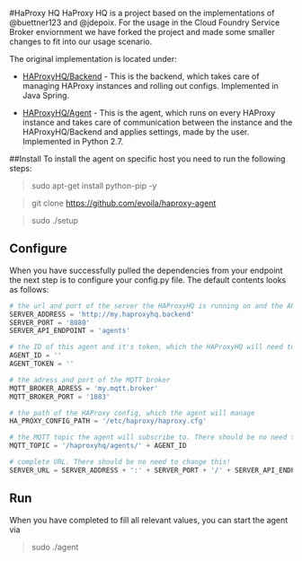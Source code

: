 #HaProxy HQ
HaProxy HQ is a project based on the implementations of @buettner123 and @jdepoix. For the usage in the Cloud Foundry Service Broker enviornment we have forked the project and made some smaller changes to fit into our usage scenario.

The original implementation is located under:
- [HAProxyHQ/Backend](https://github.com/haproxyhq/backend) - This is the backend, which takes care of managing HAProxy instances and rolling out configs. Implemented in Java Spring.

- [HAProxyHQ/Agent](https://github.com/haproxyhq/agent) - This is the agent, which runs on every HAProxy instance and takes care of communication between the instance and the HAProxyHQ/Backend and applies settings, made by the user. Implemented in Python 2.7.

##Install
To install the agent on specific host you need to run the following steps:

>sudo apt-get install python-pip -y

>git clone https://github.com/evoila/haproxy-agent

>sudo ./setup

## Configure

When you have successfully pulled the dependencies from your endpoint the next step is to configure your config.py file. The default contents looks as follows:

````python
# the url and port of the server the HAProxyHQ is running on and the API endpoint for the config
SERVER_ADDRESS = 'http://my.haproxyhq.backend'
SERVER_PORT = '8080'
SERVER_API_ENDPOINT = 'agents'

# the ID of this agent and it's token, which the HAProxyHQ will need to identify and authenticate this agent
AGENT_ID = ''
AGENT_TOKEN = ''

# the adress and port of the MQTT broker
MQTT_BROKER_ADRESS = 'my.mqtt.broker'
MQTT_BROKER_PORT = '1883'

# the path of the HAProxy config, which the agent will manage
HA_PROXY_CONFIG_PATH = '/etc/haproxy/haproxy.cfg'

# the MQTT topic the agent will subscribe to. There should be no need to change this!
MQTT_TOPIC = '/haproxyhq/agents/' + AGENT_ID

# complete URL. There should be no need to change this!
SERVER_URL = SERVER_ADDRESS + ':' + SERVER_PORT + '/' + SERVER_API_ENDPOINT + '/' + AGENT_ID + '/'
````

## Run

When you have completed to fill all relevant values, you can start the agent via

>sudo ./agent
